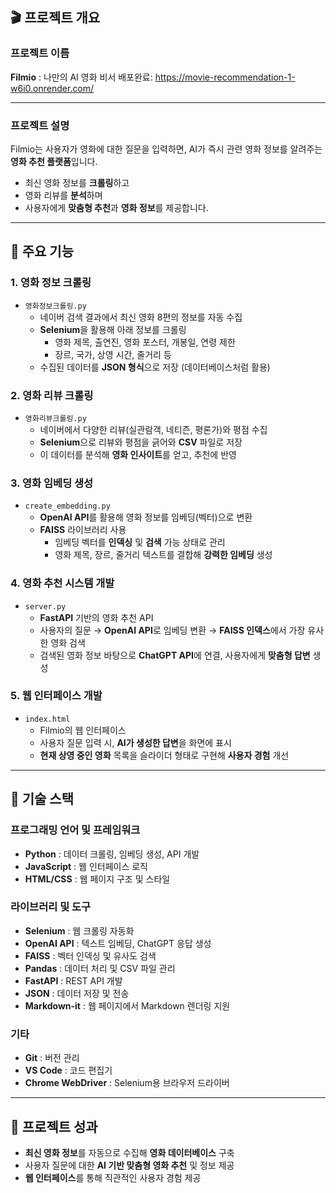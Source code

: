 ## 🎬 프로젝트 개요

### 프로젝트 이름
**Filmio** : 나만의 AI 영화 비서
배포완료: https://movie-recommendation-1-w6i0.onrender.com/

---

### 프로젝트 설명
Filmio는 사용자가 영화에 대한 질문을 입력하면, AI가 즉시 관련 영화 정보를 알려주는 **영화 추천 플랫폼**입니다.  
- 최신 영화 정보를 **크롤링**하고  
- 영화 리뷰를 **분석**하며  
- 사용자에게 **맞춤형 추천**과 **영화 정보**를 제공합니다.

---

## 🍿 주요 기능

### 1. 영화 정보 크롤링
- `영화정보크롤링.py`  
  - 네이버 검색 결과에서 최신 영화 8편의 정보를 자동 수집  
  - **Selenium**을 활용해 아래 정보를 크롤링  
    - 영화 제목, 출연진, 영화 포스터, 개봉일, 연령 제한  
    - 장르, 국가, 상영 시간, 줄거리 등  
  - 수집된 데이터를 **JSON 형식**으로 저장 (데이터베이스처럼 활용)

### 2. 영화 리뷰 크롤링
- `영화리뷰크롤링.py`  
  - 네이버에서 다양한 리뷰(실관람객, 네티즌, 평론가)와 평점 수집  
  - **Selenium**으로 리뷰와 평점을 긁어와 **CSV** 파일로 저장  
  - 이 데이터를 분석해 **영화 인사이트**를 얻고, 추천에 반영

### 3. 영화 임베딩 생성
- `create_embedding.py`  
  - **OpenAI API**를 활용해 영화 정보를 임베딩(벡터)으로 변환  
  - **FAISS** 라이브러리 사용  
    - 임베딩 벡터를 **인덱싱** 및 **검색** 가능 상태로 관리  
    - 영화 제목, 장르, 줄거리 텍스트를 결합해 **강력한 임베딩** 생성

### 4. 영화 추천 시스템 개발
- `server.py`  
  - **FastAPI** 기반의 영화 추천 API  
  - 사용자의 질문 → **OpenAI API**로 임베딩 변환 → **FAISS 인덱스**에서 가장 유사한 영화 검색  
  - 검색된 영화 정보 바탕으로 **ChatGPT API**에 연결, 사용자에게 **맞춤형 답변** 생성

### 5. 웹 인터페이스 개발
- `index.html`  
  - Filmio의 웹 인터페이스  
  - 사용자 질문 입력 시, **AI가 생성한 답변**을 화면에 표시  
  - **현재 상영 중인 영화** 목록을 슬라이더 형태로 구현해 **사용자 경험** 개선

---

## 🔧 기술 스택

### 프로그래밍 언어 및 프레임워크
- **Python** : 데이터 크롤링, 임베딩 생성, API 개발
- **JavaScript** : 웹 인터페이스 로직
- **HTML/CSS** : 웹 페이지 구조 및 스타일

### 라이브러리 및 도구
- **Selenium** : 웹 크롤링 자동화
- **OpenAI API** : 텍스트 임베딩, ChatGPT 응답 생성
- **FAISS** : 벡터 인덱싱 및 유사도 검색
- **Pandas** : 데이터 처리 및 CSV 파일 관리
- **FastAPI** : REST API 개발
- **JSON** : 데이터 저장 및 전송
- **Markdown-it** : 웹 페이지에서 Markdown 렌더링 지원

### 기타
- **Git** : 버전 관리
- **VS Code** : 코드 편집기
- **Chrome WebDriver** : Selenium용 브라우저 드라이버

---

## 🚀 프로젝트 성과
- **최신 영화 정보**를 자동으로 수집해 **영화 데이터베이스** 구축
- 사용자 질문에 대한 **AI 기반 맞춤형 영화 추천** 및 정보 제공
- **웹 인터페이스**를 통해 직관적인 사용자 경험 제공 
